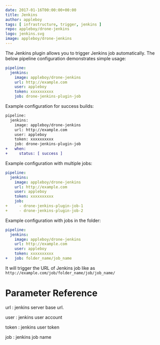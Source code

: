 ```yaml
---
date: 2017-01-16T00:00:00+00:00
title: Jenkins
author: appleboy
tags: [ infrastructure, trigger, jenkins ]
repo: appleboy/drone-jenkins
logo: jenkins.svg
image: appleboy/drone-jenkins
---
```


The Jenkins plugin allows you to trigger Jenkins job automatically. The below pipeline configuration demonstrates simple usage:

```yaml
pipeline:
  jenkins:
    image: appleboy/drone-jenkins
    url: http://example.com
    user: appleboy
    token: xxxxxxxxxx
    job: drone-jenkins-plugin-job
```

Example configuration for success builds:

```diff
pipeline:
  jenkins:
    image: appleboy/drone-jenkins
    url: http://example.com
    user: appleboy
    token: xxxxxxxxxx
    job: drone-jenkins-plugin-job
+   when:
+     status: [ success ]
```

Example configuration with multiple jobs:

```yaml
pipeline:
  jenkins:
    image: appleboy/drone-jenkins
    url: http://example.com
    user: appleboy
    token: xxxxxxxxxx
    job:
+     - drone-jenkins-plugin-job-1
+     - drone-jenkins-plugin-job-2
```

Example configuration with jobs in the folder:

```yaml
pipeline:
  jenkins:
    image: appleboy/drone-jenkins
    url: http://example.com
    user: appleboy
    token: xxxxxxxxxx
+   job: folder_name/job_name
```

It will trigger the URL of Jenkins job like as `http://example.com/job/folder_name/job/job_name/`

# Parameter Reference

url
: jenkins server base url.

user
: jenkins user account

token
: jenkins user token

job
: jenkins job name

